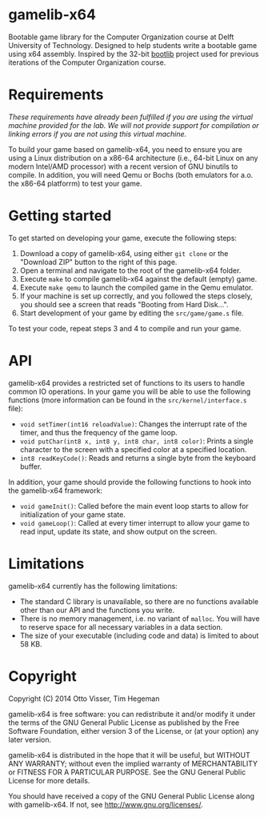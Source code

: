 gamelib-x64
===========

Bootable game library for the Computer Organization course at Delft University of Technology. Designed to help students write a bootable game using x64 assembly. Inspired by the 32-bit [bootlib](https://github.com/m-ou-se/bootlib) project used for previous iterations of the Computer Organization course.

Requirements
===========

_These requirements have already been fulfilled if you are using the virtual machine provided for the lab. We will not provide support for compilation or linking errors if you are not using this virtual machine._

To build your game based on gamelib-x64, you need to ensure you are using a Linux distribution on a x86-64 architecture (i.e., 64-bit Linux on any modern Intel/AMD processor) with a recent version of GNU binutils to compile. In addition, you will need Qemu or Bochs (both emulators for a.o. the x86-64 platforrm) to test your game.

Getting started
===========

To get started on developing your game, execute the following steps:

 1.  Download a copy of gamelib-x64, using either `git clone` or the "Download ZIP" button to the right of this page.
 2.  Open a terminal and navigate to the root of the gamelib-x64 folder.
 3.  Execute `make` to compile gamelib-x64 against the default (empty) game.
 4.  Execute `make qemu` to launch the compiled game in the Qemu emulator.
 5.  If your machine is set up correctly, and you followed the steps closely, you should see a screen that reads "Booting from Hard Disk...".
 6.  Start development of your game by editing the `src/game/game.s` file.

To test your code, repeat steps 3 and 4  to compile and run your game.

API
===========

gamelib-x64 provides a restricted set of functions to its users to handle common IO operations. In your game you will be able to use the following functions (more information can be found in the `src/kernel/interface.s` file):

 -  `void setTimer(int16 reloadValue)`: Changes the interrupt rate of the timer, and thus the frequency of the game loop.
 -   `void putChar(int8 x, int8 y, int8 char, int8 color)`: Prints a single character to the screen with a specified color at a specified location.
 -  `int8 readKeyCode()`: Reads and returns a single byte from the keyboard buffer.

In addition, your game should provide the following functions to hook into the gamelib-x64 framework:

 -  `void gameInit()`: Called before the main event loop starts to allow for initialization of your game state.
 -  `void gameLoop()`: Called at every timer interrupt to allow your game to read input, update its state, and show output on the screen.

Limitations
===========

gamelib-x64 currently has the following limitations:

 -  The standard C library is unavailable, so there are no functions available other than our API and the functions you write.
 -  There is no memory management, i.e. no variant of `malloc`. You will have to reserve space for all necessary variables in a data section.
 -  The size of your executable (including code and data) is limited to about 58 KB.

Copyright
===========

Copyright (C) 2014 Otto Visser, Tim Hegeman

gamelib-x64 is free software: you can redistribute it and/or modify
it under the terms of the GNU General Public License as published by
the Free Software Foundation, either version 3 of the License, or
(at your option) any later version.

gamelib-x64 is distributed in the hope that it will be useful,
but WITHOUT ANY WARRANTY; without even the implied warranty of
MERCHANTABILITY or FITNESS FOR A PARTICULAR PURPOSE.  See the
GNU General Public License for more details.

You should have received a copy of the GNU General Public License
along with gamelib-x64. If not, see <http://www.gnu.org/licenses/>.

